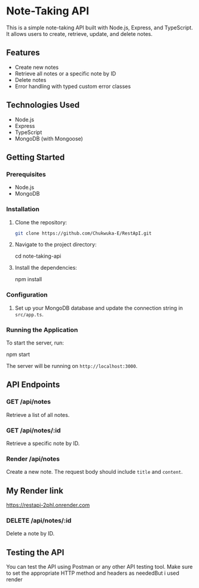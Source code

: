# Note-Taking API

This is a simple note-taking API built with Node.js, Express, and TypeScript. It allows users to create, retrieve, update, and delete notes.

## Features

- Create new notes
- Retrieve all notes or a specific note by ID
- Delete notes
- Error handling with typed custom error classes

## Technologies Used

- Node.js
- Express
- TypeScript
- MongoDB (with Mongoose)

## Getting Started

### Prerequisites

- Node.js
- MongoDB

### Installation

1. Clone the repository:

   ```sh
   git clone https://github.com/Chukwuka-E/RestApI.git
   ```

2. Navigate to the project directory:

   cd note-taking-api

3. Install the dependencies:

   npm install

### Configuration

1. Set up your MongoDB database and update the connection string in `src/app.ts`.

### Running the Application

To start the server, run:

npm start

The server will be running on `http://localhost:3000`.

## API Endpoints

### GET /api/notes

Retrieve a list of all notes.

### GET /api/notes/:id

Retrieve a specific note by ID.

### Render /api/notes

Create a new note. The request body should include `title` and `content`.

## My Render link 
https://restapi-2phl.onrender.com

### DELETE /api/notes/:id

Delete a note by ID.

## Testing the API

You can test the API using Postman or any other API testing tool. Make sure to set the appropriate HTTP method and headers as neededBut i used render

